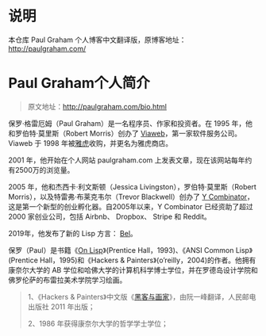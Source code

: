 # 说明
本仓库 Paul Graham 个人博客中文翻译版，原博客地址：http://paulgraham.com/

# Paul Graham个人简介
> 原文地址：http://paulgraham.com/bio.html

保罗·格雷厄姆（Paul Graham）是一名程序员、作家和投资者。在 1995 年，他和罗伯特·莫里斯（Robert Morris）创办了 [Viaweb](https://en.wikipedia.org/wiki/Viaweb)，第一家软件服务公司。Viaweb 于 1998 年被[雅虎](http://docs.yahoo.com/docs/pr/release184.html)收购，并更名为雅虎商店。

2001 年，他开始在个人网站 paulgraham.com 上发表文章，现在该网站每年约有2500万的浏览量。

2005 年，他和杰西卡·利文斯顿（Jessica Livingston），罗伯特·莫里斯（Robert Morris），以及特雷弗·布莱克韦尔（Trevor Blackwell）创办了 [Y Combinator](http://ycombinator.com/)，这是第一个新型的创业孵化器。自2005年以来，Y Combinator 已经资助了超过 2000 家创业公司，包括 Airbnb、 Dropbox、 Stripe 和 Reddit。

2019年，他发布了新的 Lisp 方言： [Bel](http://paulgraham.com/bel.html)。

保罗（Paul）是书籍《[On Lisp](http://www.amazon.com/exec/obidos/ISBN=0130305529)》(Prentice Hall，1993)、《ANSI Common Lisp》(Prentice Hall，1995)和《Hackers & Painters》(o’reilly，2004)的作者。他拥有康奈尔大学的 AB 学位和哈佛大学的计算机科学博士学位，并在罗德岛设计学院和佛罗伦萨的布雷拉美术学院学习绘画。

> 1、《Hackers & Painters》中文版《[黑客与画家](https://book.douban.com/subject/6021440/)》，由阮一峰翻译，人民邮电出版社 2011 年出版；
>
> 2、1986 年获得康奈尔大学的哲学学士学位；